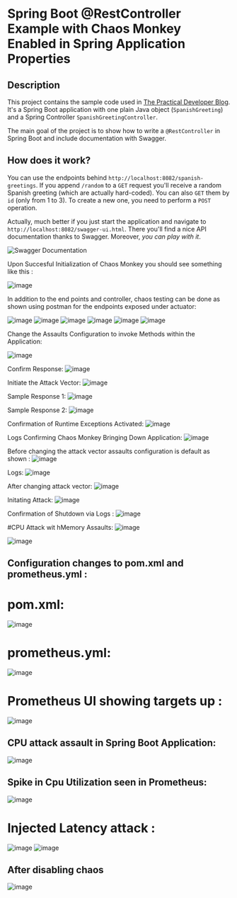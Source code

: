 # Spring Boot @RestController Example with Chaos Monkey Enabled in Spring Application Properties

## Description

This project contains the sample code used in [The Practical Developer Blog](https://thepracticaldeveloper.com/2017/03/04/restcontroller-spring-boot-example-with-springfox-swagger/). It's a Spring Boot application with one plain Java object (`SpanishGreeting`) and a Spring Controller `SpanishGreetingController`.

The main goal of the project is to show how to write a `@RestController` in Spring Boot and include documentation with Swagger.
 
## How does it work?

You can use the endpoints behind `http://localhost:8082/spanish-greetings`. If you append `/random` to a `GET` request you'll receive a random Spanish greeting (which are actually hard-coded). You can also `GET` them by `id` (only from 1 to 3). To create a new one, you need to perform a `POST` operation.

Actually, much better if you just start the application and navigate to `http://localhost:8082/swagger-ui.html`. There you'll find a nice API documentation thanks to Swagger. Moreover, *you can play with it*.

![Swagger Documentation](images/swagger.png)

Upon Succesful Initialization of Chaos Monkey you should see something like this : 

![image](https://user-images.githubusercontent.com/50335583/135620733-ee4eb8bc-918d-461a-8cca-40f085976f90.png)


In addition to the end points and controller, chaos testing can be done as shown using postman for the endpoints exposed under actuator:

![image](https://user-images.githubusercontent.com/50335583/135618904-26996ad8-1824-4d03-a97c-4e878b8ef2a2.png)
![image](https://user-images.githubusercontent.com/50335583/135619103-a6322eba-2fb0-4df9-847c-68daf95f5a6b.png)
![image](https://user-images.githubusercontent.com/50335583/135619155-9b62c70a-b8fa-4028-b11a-d58f2ba09b75.png)
![image](https://user-images.githubusercontent.com/50335583/135619288-a3968210-c7aa-48d9-8105-36be2bbacc18.png)
![image](https://user-images.githubusercontent.com/50335583/135619450-1a7e2d03-0fa4-4c14-bcdb-7d95c6cbee98.png)
![image](https://user-images.githubusercontent.com/50335583/135620247-d62f0021-a1e1-4464-9e62-0d58e705d623.png)


Change the Assaults Configuration to invoke Methods within the Application: 

![image](https://user-images.githubusercontent.com/50335583/135629011-17cb2033-8cfc-4fc0-9b3a-7c020db5e0f4.png)

Confirm Response: 
![image](https://user-images.githubusercontent.com/50335583/135629142-e8ab20d0-9bef-472b-8034-e36b68fcd6c8.png)

Initiate the Attack Vector: 
![image](https://user-images.githubusercontent.com/50335583/135629375-f710d0e2-192b-4562-bf06-133f572acbf3.png)

Sample Response 1: 
![image](https://user-images.githubusercontent.com/50335583/135629683-95a6be11-994e-4809-88f7-42c9108161b7.png)

Sample Response 2:
![image](https://user-images.githubusercontent.com/50335583/135629736-c947f4bc-02d9-473f-8b50-ffaddced8478.png)

Confirmation of Runtime Exceptions Activated:
![image](https://user-images.githubusercontent.com/50335583/135630545-92508669-6215-4988-9fe6-be14ff9f32ed.png)


Logs Confirming Chaos Monkey Bringing Down Application:
![image](https://user-images.githubusercontent.com/50335583/135631448-3ccbe198-b7d4-4ffb-83ec-e0aefd33f4da.png)

Before changing the attack vector assaults configuration is default as shown :
![image](https://user-images.githubusercontent.com/50335583/135633450-fa485cce-586e-4a80-9554-c76bc9897583.png)

Logs:
![image](https://user-images.githubusercontent.com/50335583/135633540-5ea3b75e-acef-4b51-849a-6b56f30ee7df.png)

After changing attack vector:
![image](https://user-images.githubusercontent.com/50335583/135633736-4cc03e52-1032-4044-8882-e37bb0b3d44e.png)

Initating Attack:
![image](https://user-images.githubusercontent.com/50335583/135633837-b22252fb-1b2a-4658-8746-ac54c08d9dfa.png)

Confirmation of Shutdown via Logs :
![image](https://user-images.githubusercontent.com/50335583/135633977-b5e56f46-672c-4f59-8a53-0ac0c1f1d07e.png)

#CPU Attack wit hMemory Assaults:
![image](https://user-images.githubusercontent.com/50335583/137796659-7b05d17c-4bf6-48c6-a8e9-5021a4e81a7b.png)

![image](https://user-images.githubusercontent.com/50335583/137796607-ed60ca8b-c759-48cc-9476-2cc811b34c4e.png)


## Configuration changes to pom.xml and prometheus.yml : 

# pom.xml:
![image](https://user-images.githubusercontent.com/50335583/138557758-9b698ec5-76cc-47d4-a7c7-86910b2b9d17.png)

# prometheus.yml:
![image](https://user-images.githubusercontent.com/50335583/138557794-5990fec7-7986-4977-9bfc-d24c4f2a9b17.png)

# Prometheus UI showing targets up :
![image](https://user-images.githubusercontent.com/50335583/138558054-d7cbee3b-e6b5-4401-ac9a-a16613efaf8d.png)

## CPU attack assault in Spring Boot Application:

![image](https://user-images.githubusercontent.com/50335583/138557599-1ab0b52e-e254-4f15-a2d2-03fad460f5bc.png)

## Spike in Cpu Utilization seen in Prometheus:
![image](https://user-images.githubusercontent.com/50335583/138557739-0c9b0ae5-a9b3-4348-9911-23b4802f494e.png)

# Injected Latency attack :
![image](https://user-images.githubusercontent.com/50335583/139101615-8359c222-2531-401e-8499-3803e7f870a4.png)
![image](https://user-images.githubusercontent.com/50335583/139106128-d65affea-d21f-4aa2-9315-b9751b1ec119.png)
## After disabling chaos
![image](https://user-images.githubusercontent.com/50335583/139106376-5ed97181-7204-471f-9850-def08a250b31.png)









